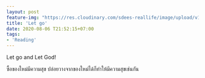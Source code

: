 ```yaml
---
layout: post
feature-img: "https://res.cloudinary.com/sdees-reallife/image/upload/v1555658919/sample_feature_img.png"
title: 'Let go'
date: 2020-08-06 T21:52:15+07:00
tags:
- 'Reading'
---
```

Let go and Let God!

<i class="fa fa-child" style="color:plum"></i>

ซื้อของใหม่มีความสุข ปล่อยวางจากของใหม่ได้ก็ทำให้มีความสุขเช่นกัน
